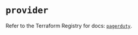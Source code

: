 # `provider`

Refer to the Terraform Registry for docs: [`pagerduty`](https://registry.terraform.io/providers/pagerduty/pagerduty/3.19.3/docs).
